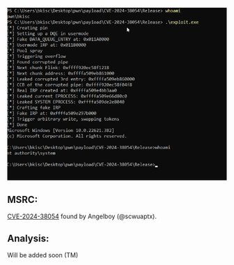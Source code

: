 ![](screenshotpng.png)

## MSRC:
[CVE-2024-38054](https://msrc.microsoft.com/update-guide/vulnerability/CVE-2024-38054) found by Angelboy (@scwuaptx).

## Analysis:
Will be added soon (TM)
